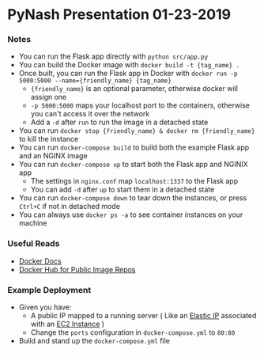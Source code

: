# PyNash Presentation 01-23-2019
### Notes
 - You can run the Flask app directly with `python src/app.py`
 - You can build the Docker image with `docker build -t {tag_name} .`
 - Once built, you can run the Flask app in Docker with `docker run -p 5000:5000 --name={friendly_name} {tag_name}`
	- `{friendly_name}` is an optional parameter, otherwise docker will assign one
	- `-p 5000:5000` maps your localhost port to the containers, otherwise you can't access it over the network
	- Add a `-d` after `run` to run the image in a detached state
 - You can run `docker stop {friendly_name} & docker rm {friendly_name}` to kill the instance
 - You can run `docker-compose build` to build both the example Flask app and an NGINX image
 - You can run `docker-compose up` to start both the Flask app and NGINIX app
	- The settings in `nginx.conf` map `localhost:1337` to the Flask app
	- You can add `-d` after `up` to start them in a detached state
 - You can run `docker-compose down` to tear down the instances, or press `Ctrl+C` if not in detached mode
 - You can always use `docker ps -a` to see container instances on your machine


### Useful Reads
 - [Docker Docs](https://docs.docker.com/)
 - [Docker Hub for Public Image Repos](https://hub.docker.com/)

### Example Deployment
 - Given you have:
	- A public IP mapped to a running server ( Like an [Elastic IP](https://docs.aws.amazon.com/AWSEC2/latest/UserGuide/elastic-ip-addresses-eip.html) associated with an [EC2 Instance](https://aws.amazon.com/ec2/) )
	- Change the `ports` configuration in `docker-compose.yml` to `80:80`
- Build and stand up the `docker-compose.yml` file